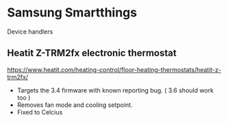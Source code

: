 # Samsung Smartthings
Device handlers

## Heatit Z-TRM2fx electronic thermostat
https://www.heatit.com/heating-control/floor-heating-thermostats/heatit-z-trm2fx/

- Targets the 3.4 firmware with known reporting bug. ( 3.6 should work too )
- Removes fan mode and cooling setpoint.
- Fixed to Celcius
